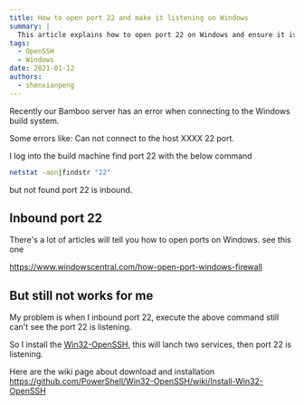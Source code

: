 ```yaml
---
title: How to open port 22 and make it listening on Windows
summary: |
  This article explains how to open port 22 on Windows and ensure it is listening, which is necessary for SSH connections. It includes steps to install OpenSSH and configure the firewall.
tags:
  - OpenSSH
  - Windows
date: 2021-01-12
authors:
  - shenxianpeng
---
```


Recently our Bamboo server has an error when connecting to the Windows build system.

Some errors like: Can not connect to the host XXXX 22 port.

I log into the build machine find port 22 with the below command

```bash
netstat -aon|findstr "22"
```

but not found port 22 is inbound.


## Inbound port 22

There's a lot of articles will tell you how to open ports on Windows. see this one

https://www.windowscentral.com/how-open-port-windows-firewall

## But still not works for me

My problem is when I inbound port 22, execute the above command still can't see the port 22 is listening.

So I install the [Win32-OpenSSH](https://github.com/PowerShell/Win32-OpenSSH), this will lanch two services, then port 22 is listening.

Here are the wiki page about download and installation https://github.com/PowerShell/Win32-OpenSSH/wiki/Install-Win32-OpenSSH
